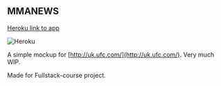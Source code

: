 ## MMANEWS


[Heroku link to app](https://calm-cliffs-18019.herokuapp.com/)

![Heroku](https://heroku-badges.herokuapp.com/?app=calm-cliffs-18019)

A simple mockup for [http://uk.ufc.com/](http://uk.ufc.com/). Very much WIP.

Made for Fullstack-course project.
